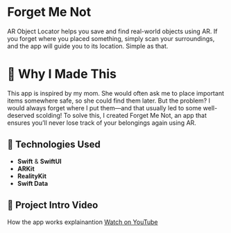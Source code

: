 # Forget Me Not

AR Object Locator helps you save and find real-world objects using AR. If you forget where you placed something, simply scan your surroundings, and the app will guide you to its location. Simple as that.

# 🌟 Why I Made This

This app is inspired by my mom. She would often ask me to place important items somewhere safe, so she could find them later. But the problem? I would always forget where I put them—and that usually led to some well-deserved scolding! To solve this, I created Forget Me Not, an app that ensures you’ll never lose track of your belongings again using AR.


## 🔧 Technologies Used
- **Swift** & **SwiftUI**  
- **ARKit**  
- **RealityKit**  
- **Swift Data**  


## 🎥 Project Intro Video  
How the app works explainantion 
[Watch on YouTube](https://youtu.be/puy7svIaHbc)

